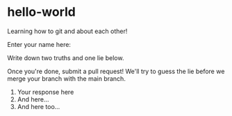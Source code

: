 # hello-world
Learning how to git and about each other!

Enter your name here:

Write down two truths and one lie below.

Once you're done, submit a pull request! We'll try to guess the lie before we merge your branch with the main branch.

1. Your response here
2. And here...
3. And here too...
